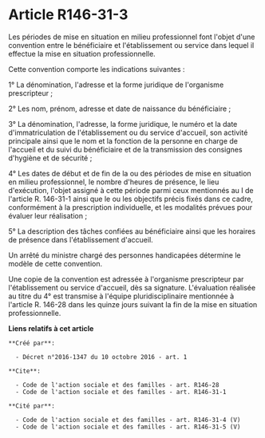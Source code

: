 # Article R146-31-3

Les périodes de mise en situation en milieu professionnel font l'objet d'une convention entre le bénéficiaire et
l'établissement ou service dans lequel il effectue la mise en situation professionnelle. 

Cette convention comporte les indications suivantes : 

1° La dénomination, l'adresse et la forme juridique de l'organisme prescripteur ; 

2° Les nom, prénom, adresse et date de naissance du bénéficiaire ; 

3° La dénomination, l'adresse, la forme juridique, le numéro et la date d'immatriculation de l'établissement ou du service
d'accueil, son activité principale ainsi que le nom et la fonction de la personne en charge de l'accueil et du suivi du
bénéficiaire et de la transmission des consignes d'hygiène et de sécurité ; 

4° Les dates de début et de fin de la ou des périodes de mise en situation en milieu professionnel, le nombre d'heures de
présence, le lieu d'exécution, l'objet assigné à cette période parmi ceux mentionnés au I de l'article R. 146-31-1 ainsi que
le ou les objectifs précis fixés dans ce cadre, conformément à la prescription individuelle, et les modalités prévues pour
évaluer leur réalisation ; 

5° La description des tâches confiées au bénéficiaire ainsi que les horaires de présence dans l'établissement d'accueil. 

Un arrêté du ministre chargé des personnes handicapées détermine le modèle de cette convention. 

Une copie de la convention est adressée à l'organisme prescripteur par l'établissement ou service d'accueil, dès sa
signature. L'évaluation réalisée au titre du 4° est transmise à l'équipe pluridisciplinaire mentionnée à l'article R. 146-28
dans les quinze jours suivant la fin de la mise en situation professionnelle.

**Liens relatifs à cet article**

	**Créé par**:

	  - Décret n°2016-1347 du 10 octobre 2016 - art. 1

	**Cite**:

	  - Code de l'action sociale et des familles - art. R146-28
	  - Code de l'action sociale et des familles - art. R146-31-1

	**Cité par**:

	  - Code de l'action sociale et des familles - art. R146-31-4 (V)
	  - Code de l'action sociale et des familles - art. R146-31-5 (V)
